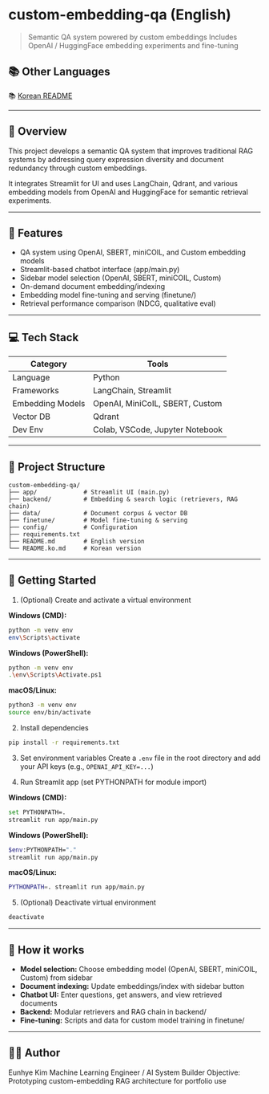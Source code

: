 # custom-embedding-qa (English)

> Semantic QA system powered by custom embeddings
> Includes OpenAI / HuggingFace embedding experiments and fine-tuning

## 📚 Other Languages

📚 [Korean README](README.ko.md)

---

## 📌 Overview

This project develops a semantic QA system that improves traditional RAG systems by addressing query expression diversity and document redundancy through custom embeddings.

It integrates Streamlit for UI and uses LangChain, Qdrant, and various embedding models from OpenAI and HuggingFace for semantic retrieval experiments.

---

## 🚀 Features

* QA system using OpenAI, SBERT, miniCOIL, and Custom embedding models
* Streamlit-based chatbot interface (app/main.py)
* Sidebar model selection (OpenAI, SBERT, miniCOIL, Custom)
* On-demand document embedding/indexing
* Embedding model fine-tuning and serving (finetune/)
* Retrieval performance comparison (NDCG, qualitative eval)

---

## 💻 Tech Stack

| Category         | Tools                           |
| ---------------- | ------------------------------- |
| Language         | Python                          |
| Frameworks       | LangChain, Streamlit            |
| Embedding Models | OpenAI, MiniCoIL, SBERT, Custom |
| Vector DB        | Qdrant                          |
| Dev Env          | Colab, VSCode, Jupyter Notebook |

---

## 📁 Project Structure

```
custom-embedding-qa/
├── app/             # Streamlit UI (main.py)
├── backend/         # Embedding & search logic (retrievers, RAG chain)
├── data/            # Document corpus & vector DB
├── finetune/        # Model fine-tuning & serving
├── config/          # Configuration
├── requirements.txt
├── README.md        # English version
└── README.ko.md     # Korean version
```

---

## 🚦 Getting Started

1. (Optional) Create and activate a virtual environment

**Windows (CMD):**
```bash
python -m venv env
env\Scripts\activate
```
**Windows (PowerShell):**
```bash
python -m venv env
.\env\Scripts\Activate.ps1
```
**macOS/Linux:**
```bash
python3 -m venv env
source env/bin/activate
```

2. Install dependencies

```bash
pip install -r requirements.txt
```

3. Set environment variables
   Create a `.env` file in the root directory and add your API keys (e.g., `OPENAI_API_KEY=...`)

4. Run Streamlit app (set PYTHONPATH for module import)

**Windows (CMD):**
```bash
set PYTHONPATH=.
streamlit run app/main.py
```
**Windows (PowerShell):**
```bash
$env:PYTHONPATH="."
streamlit run app/main.py
```
**macOS/Linux:**
```bash
PYTHONPATH=. streamlit run app/main.py
```

5. (Optional) Deactivate virtual environment
```bash
deactivate
```

---

## 🧩 How it works

- **Model selection:** Choose embedding model (OpenAI, SBERT, miniCOIL, Custom) from sidebar
- **Document indexing:** Update embeddings/index with sidebar button
- **Chatbot UI:** Enter questions, get answers, and view retrieved documents
- **Backend:** Modular retrievers and RAG chain in backend/
- **Fine-tuning:** Scripts and data for custom model training in finetune/

---

## 👩‍💻 Author

Eunhye Kim
Machine Learning Engineer / AI System Builder
Objective: Prototyping custom-embedding RAG architecture for portfolio use



